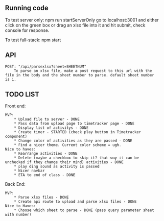 Running code
------------
To test server only: npm run startServerOnly
    go to localhost:3001 and either click on the green box or drag an xlsx file into it and hit submit, check console for response.

To test full-stack: npm start

API
--------------
    POST: "/api/parsexlsx?sheet=SHEETNUM"
        To parse an xlsx file, make a post request to this url with the file in the body and the sheet number to parse. default sheet number is 1.

TODO LIST
----------

Front end:

    MVP:
        * Upload file to server - DONE
        * Pass data from upload page to timetracker page - DONE
        * Display list of activitys - DONE
        * Create timer - STARTED (check play button in Timetracker component)
        * Change color of activities as they are passed - DONE
        * Find a nicer theme. Current color scheme = ugh.
    Nice to haves:
        * Rearrange activities - DONE
        * Delete (maybe a checkbox to skip it? that way it can be unchecked if they change their mind) activities - DONE
        * play ding sound as activity is passed
        * Nicer navbar
        * ETA to end of class - DONE

Back End:

    MVP: 
        * Parse xlsx files - DONE
        * Create api route to upload and parse xlsx files - DONE
    Nice to Haves:
        * Choose which sheet to parse - DONE (pass query parameter sheet with number)
